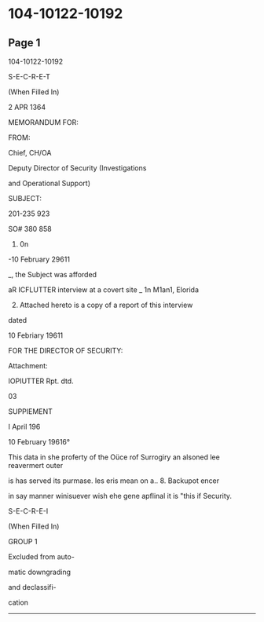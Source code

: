 # 104-10122-10192

## Page 1

104-10122-10192

S-E-C-R-E-T

(When Filled In)

2 APR 1364

MEMORANDUM FOR:

FROM:

Chief, CH/OA

Deputy Director of Security (Investigations

and Operational Support)

SUBJECT:

201-235 923

SO# 380 858

1. 0n

-10 February 29611

_, the Subject was afforded

aR ICFLUTTER interview at a covert site _ 1n M1an1, Elorida

2. Attached hereto is a copy of a report of this interview

dated

10 Febriary 19611

FOR THE DIRECTOR OF SECURITY:

Attachment:

IOPIUTTER Rpt. dtd.

03

SUPPIEMENT

I April 196

10 February 19616°

This data in she proferty of the Oüce rof Surrogiry an alsoned lee reavermert outer

is has served its purmase. les eris mean on a.. 8. Backupot encer

in say manner winisuever wish ehe gene apflinal it is "this if Security.

S-E-C-R-E-I

(When Filled In)

GROUP 1

Excluded from auto-

matic downgrading

and declassifi-

cation

---

